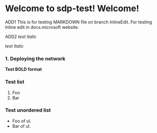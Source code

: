 # Welcome to sdp-test! Welcome!

ADD1 This is for testing MARKDOWN file on branch InlineEdit. For testing
Inline edit in docs.microsoft website. 

ADD2 *test Italic*

*test Italic*

### 1. Deploying the network
**Test BOLD format**

### Test list
1.  Foo
2.  Bar

### Test unordered list
-   Foo of ul.
-   Bar of ul.



